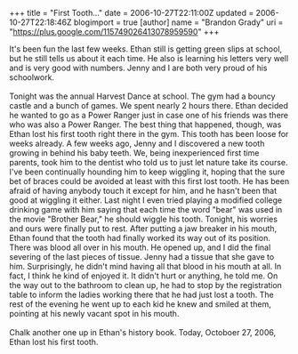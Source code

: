 +++
title = "First Tooth..."
date = 2006-10-27T22:11:00Z
updated = 2006-10-27T22:18:46Z
blogimport = true 
[author]
	name = "Brandon Grady"
	uri = "https://plus.google.com/115749026413078959590"
+++

It's been fun the last few weeks.  Ethan still is getting green slips at school, but he still tells us about it each time.  He also is learning his letters very well and is very good with numbers.  Jenny and I are both very proud of his schoolwork.<br /><br />Tonight was the annual Harvest Dance at school.  The gym had a bouncy castle and a bunch of games.  We spent nearly 2 hours there.  Ethan decided he wanted to go as a Power Ranger just in case one of his friends was there who was also a Power Ranger.  The best thing that happened, though, was Ethan lost his first tooth right there in the gym.  This tooth has been loose for weeks already.  A few weeks ago, Jenny and I discovered a new tooth growing in behind his baby teeth.  We, being inexperienced first time parents, took him to the dentist who told us to just let nature take its course.  I've been continually hounding him to keep wiggling it, hoping that the sure bet of braces could be avoided at least with this first lost tooth.  He has been afraid of having anybody touch it except for him, and he hasn't been that good at wiggling it either.  Last night I even tried playing a modified college drinking game with him saying that each time the word "bear" was used in the movie "Brother Bear," he should wiggle his tooth.  Tonight, his worries and ours were finally put to rest.  After putting a jaw breaker in his mouth, Ethan found that the tooth had finally worked its way out of its position.  There was blood all over in his mouth.  He opened up, and I did the final severing of the last pieces of tissue.  Jenny had a tissue that she gave to him.  Surprisingly, he didn't mind having all that blood in his mouth at all.  In fact, I think he kind of enjoyed it.  It didn't hurt or anything, he told me.  On the way out to the bathroom to clean up, he had to stop by the registration table to inform the ladies working there that he had just lost a tooth.  The rest of the evening he went up to each kid he knew and smiled at them, pointing at his newly vacant spot in his mouth.<br /><br />Chalk another one up in Ethan's history book.  Today, Octoboer 27, 2006, Ethan lost his first tooth.
